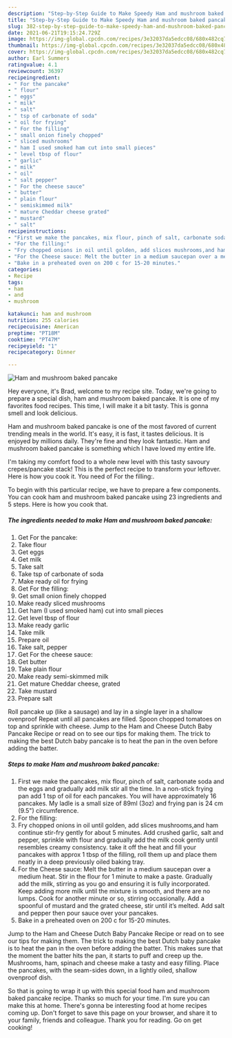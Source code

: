 ```yaml
---
description: "Step-by-Step Guide to Make Speedy Ham and mushroom baked pancake"
title: "Step-by-Step Guide to Make Speedy Ham and mushroom baked pancake"
slug: 382-step-by-step-guide-to-make-speedy-ham-and-mushroom-baked-pancake
date: 2021-06-21T19:15:24.729Z
image: https://img-global.cpcdn.com/recipes/3e32037da5edcc08/680x482cq70/ham-and-mushroom-baked-pancake-recipe-main-photo.jpg
thumbnail: https://img-global.cpcdn.com/recipes/3e32037da5edcc08/680x482cq70/ham-and-mushroom-baked-pancake-recipe-main-photo.jpg
cover: https://img-global.cpcdn.com/recipes/3e32037da5edcc08/680x482cq70/ham-and-mushroom-baked-pancake-recipe-main-photo.jpg
author: Earl Summers
ratingvalue: 4.1
reviewcount: 36397
recipeingredient:
- " For the pancake"
- " flour"
- " eggs"
- " milk"
- " salt"
- " tsp of carbonate of soda"
- " oil for frying"
- " For the filling"
- " small onion finely chopped"
- " sliced mushrooms"
- " ham I used smoked ham cut into small pieces"
- " level tbsp of flour"
- " garlic"
- " milk"
- " oil"
- " salt pepper"
- " For the cheese sauce"
- " butter"
- " plain flour"
- " semiskimmed milk"
- " mature Cheddar cheese grated"
- " mustard"
- " salt"
recipeinstructions:
- "First we make the pancakes, mix flour, pinch of salt, carbonate soda and the eggs and gradually add milk stir all the time. In a non-stick frying pan add 1 tsp of oil for each pancakes. You will have approximately 16 pancakes. My ladle is a small size of 89ml (3oz) and frying pan is 24 cm (9.5&#34;) circumference."
- "For the filling:"
- "Fry chopped onions in oil until golden, add slices mushrooms,and ham continue stir-fry gently for about 5 minutes. Add crushed garlic, salt and pepper, sprinkle with flour and gradually add the milk cook gently until resembles creamy consistency. take it off the heat and fill your pancakes with approx 1 tbsp of the filling, roll them up and place them neatly in a deep previously oiled baking tray."
- "For the Cheese sauce: Melt the butter in a medium saucepan over a medium heat. Stir in the flour for 1 minute to make a paste. Gradually add the milk, stirring as you go and ensuring it is fully incorporated. Keep adding more milk until the mixture is smooth, and there are no lumps. Cook for another minute or so, stirring occasionally. Add a spoonful of mustard and the grated cheese, stir until it’s melted. Add salt and pepper then pour sauce over your pancakes."
- "Bake in a preheated oven on 200 c for 15-20 minutes."
categories:
- Recipe
tags:
- ham
- and
- mushroom

katakunci: ham and mushroom 
nutrition: 255 calories
recipecuisine: American
preptime: "PT18M"
cooktime: "PT47M"
recipeyield: "1"
recipecategory: Dinner

---
```



![Ham and mushroom baked pancake](https://img-global.cpcdn.com/recipes/3e32037da5edcc08/680x482cq70/ham-and-mushroom-baked-pancake-recipe-main-photo.jpg)

Hey everyone, it's Brad, welcome to my recipe site. Today, we're going to prepare a special dish, ham and mushroom baked pancake. It is one of my favorites food recipes. This time, I will make it a bit tasty. This is gonna smell and look delicious.

Ham and mushroom baked pancake is one of the most favored of current trending meals in the world. It's easy, it is fast, it tastes delicious. It is enjoyed by millions daily. They're fine and they look fantastic. Ham and mushroom baked pancake is something which I have loved my entire life.

I&#39;m taking my comfort food to a whole new level with this tasty savoury crepes/pancake stack! This is the perfect recipe to transform your leftover. Here is how you cook it. You need of For the filling:.


To begin with this particular recipe, we have to prepare a few components. You can cook ham and mushroom baked pancake using 23 ingredients and 5 steps. Here is how you cook that.

<!--inarticleads1-->

##### The ingredients needed to make Ham and mushroom baked pancake:

1. Get  For the pancake:
1. Take  flour
1. Get  eggs
1. Get  milk
1. Take  salt
1. Take  tsp of carbonate of soda
1. Make ready  oil for frying
1. Get  For the filling:
1. Get  small onion finely chopped
1. Make ready  sliced mushrooms
1. Get  ham (I used smoked ham) cut into small pieces
1. Get  level tbsp of flour
1. Make ready  garlic
1. Take  milk
1. Prepare  oil
1. Take  salt, pepper
1. Get  For the cheese sauce:
1. Get  butter
1. Take  plain flour
1. Make ready  semi-skimmed milk
1. Get  mature Cheddar cheese, grated
1. Take  mustard
1. Prepare  salt


Roll pancake up (like a sausage) and lay in a single layer in a shallow ovenproof Repeat until all pancakes are filled. Spoon chopped tomatoes on top and sprinkle with cheese. Jump to the Ham and Cheese Dutch Baby Pancake Recipe or read on to see our tips for making them. The trick to making the best Dutch baby pancake is to heat the pan in the oven before adding the batter. 

<!--inarticleads2-->

##### Steps to make Ham and mushroom baked pancake:

1. First we make the pancakes, mix flour, pinch of salt, carbonate soda and the eggs and gradually add milk stir all the time. In a non-stick frying pan add 1 tsp of oil for each pancakes. You will have approximately 16 pancakes. My ladle is a small size of 89ml (3oz) and frying pan is 24 cm (9.5&#34;) circumference.
1. For the filling:
1. Fry chopped onions in oil until golden, add slices mushrooms,and ham continue stir-fry gently for about 5 minutes. Add crushed garlic, salt and pepper, sprinkle with flour and gradually add the milk cook gently until resembles creamy consistency. take it off the heat and fill your pancakes with approx 1 tbsp of the filling, roll them up and place them neatly in a deep previously oiled baking tray.
1. For the Cheese sauce: Melt the butter in a medium saucepan over a medium heat. Stir in the flour for 1 minute to make a paste. Gradually add the milk, stirring as you go and ensuring it is fully incorporated. Keep adding more milk until the mixture is smooth, and there are no lumps. Cook for another minute or so, stirring occasionally. Add a spoonful of mustard and the grated cheese, stir until it’s melted. Add salt and pepper then pour sauce over your pancakes.
1. Bake in a preheated oven on 200 c for 15-20 minutes.


Jump to the Ham and Cheese Dutch Baby Pancake Recipe or read on to see our tips for making them. The trick to making the best Dutch baby pancake is to heat the pan in the oven before adding the batter. This makes sure that the moment the batter hits the pan, it starts to puff and creep up the. Mushrooms, ham, spinach and cheese make a tasty and easy filling. Place the pancakes, with the seam-sides down, in a lightly oiled, shallow ovenproof dish. 

So that is going to wrap it up with this special food ham and mushroom baked pancake recipe. Thanks so much for your time. I'm sure you can make this at home. There's gonna be interesting food at home recipes coming up. Don't forget to save this page on your browser, and share it to your family, friends and colleague. Thank you for reading. Go on get cooking!
